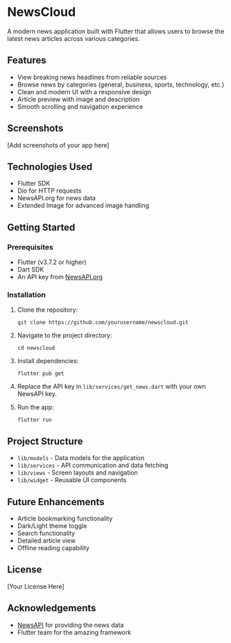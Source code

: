 # NewsCloud

A modern news application built with Flutter that allows users to browse the latest news articles across various categories.

## Features

- View breaking news headlines from reliable sources
- Browse news by categories (general, business, sports, technology, etc.)
- Clean and modern UI with a responsive design
- Article preview with image and description
- Smooth scrolling and navigation experience

## Screenshots

[Add screenshots of your app here]

## Technologies Used

- Flutter SDK
- Dio for HTTP requests
- NewsAPI.org for news data
- Extended Image for advanced image handling

## Getting Started

### Prerequisites

- Flutter (v3.7.2 or higher)
- Dart SDK
- An API key from [NewsAPI.org](https://newsapi.org/)

### Installation

1. Clone the repository:
   ```
   git clone https://github.com/yourusername/newscloud.git
   ```

2. Navigate to the project directory:
   ```
   cd newscloud
   ```

3. Install dependencies:
   ```
   flutter pub get
   ```

4. Replace the API key in `lib/services/get_news.dart` with your own NewsAPI key.

5. Run the app:
   ```
   flutter run
   ```

## Project Structure

- `lib/models` - Data models for the application
- `lib/services` - API communication and data fetching
- `lib/views` - Screen layouts and navigation
- `lib/widget` - Reusable UI components

## Future Enhancements

- Article bookmarking functionality
- Dark/Light theme toggle
- Search functionality
- Detailed article view
- Offline reading capability

## License

[Your License Here]

## Acknowledgements

- [NewsAPI](https://newsapi.org/) for providing the news data
- Flutter team for the amazing framework
